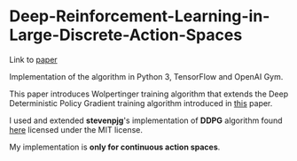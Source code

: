 # Deep-Reinforcement-Learning-in-Large-Discrete-Action-Spaces
Link to [paper](https://arxiv.org/abs/1512.07679)

Implementation of the algorithm in Python 3, TensorFlow and OpenAI Gym.



This paper introduces Wolpertinger training algorithm that extends the Deep Deterministic Policy Gradient training algorithm introduced in [this](https://arxiv.org/abs/1509.02971) paper.

I used and extended  **stevenpjg**'s implementation of **DDPG** algorithm found [here](https://github.com/stevenpjg/ddpg-aigym) licensed under the MIT license.

My implementation is **only for continuous action spaces**.
